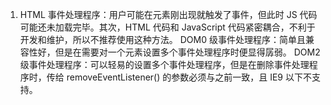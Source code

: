 1. HTML 事件处理程序：用户可能在元素刚出现就触发了事件，但此时 JS 代码可能还未加载完毕。其次，HTML 代码和 JavaScript 代码紧密耦合，不利于开发和维护，所以不推荐使用这种方法。
   DOM0 级事件处理程序：简单且兼容性好，但是在需要对一个元素设置多个事件处理程序时便显得孱弱。
   DOM2 级事件处理程序：可以轻易的设置多个事件处理程序，但是在删除事件处理程序时，传给 removeEventListener() 的参数必须与之前一致，且 IE9 以下不支持。
